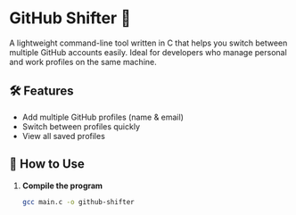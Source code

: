 # GitHub Shifter 🔀

A lightweight command-line tool written in C that helps you switch between multiple GitHub accounts easily. Ideal for developers who manage personal and work profiles on the same machine.

## 🛠 Features
- Add multiple GitHub profiles (name & email)
- Switch between profiles quickly
- View all saved profiles

## 🚀 How to Use

1. **Compile the program**
   ```bash
   gcc main.c -o github-shifter
